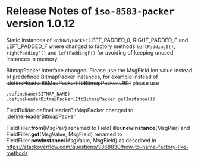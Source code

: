 # Release Notes of `iso-8583-packer` version 1.0.12

Static instances of `BcdBodyPacker` LEFT_PADDED_0, RIGHT_PADDED_F and LEFT_PADDED_F
where changed to factory methods `leftPadding0()`, `rightPaddingF()` and `leftPaddingF()`
for avoiding of keeping unused instances in memory.

BitmapPacker interface changed. Please use the MsgField.len value instead of
predefined BitmapPacker instances, for example instead of
<s>.defineHeaderBitMapPacker(IfbBitmapPacker.L16)]</s>
please use
```
.defineName(BITMAP_NAME)
.defineHeaderBitmapPacker(IfbBitmapPacker.getInstance())
```   

FieldBuilder.defineHeaderBitMapPacker changed to .defineHeaderBitmapPacker

FieldFiller.<b>from</b>(MsgPair) renamed to FieldFiller.<b>newInstance</b>(MsgPair)
and FieldFiller.<b>get</b>(MsgValue, MsgField) renamed to FieldFiller.<b>newInstance</b>(MsgValue, MsgField)
as described in https://stackoverflow.com/questions/3368830/how-to-name-factory-like-methods

